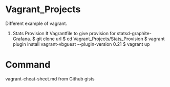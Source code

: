 # Vagrant_Projects
Different example of vagrant.

1) Stats Provision
  It Vagrantfile to give provision for statsd-graphite-Grafana.
  $ git clone url
  $ cd Vagrant_Projects/Stats_Provision
  $ vagrant plugin install vagrant-vbguest --plugin-version 0.21
  $ vagrant up


# Command
vagrant-cheat-sheet.md from Github gists

